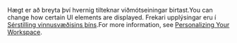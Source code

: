 <span data-ttu-id="0970a-101">Hægt er að breyta því hvernig tilteknar viðmótseiningar birtast.</span><span class="sxs-lookup"><span data-stu-id="0970a-101">You can change how certain UI elements are displayed.</span></span> <span data-ttu-id="0970a-102">Frekari upplýsingar eru í [Sérstilling vinnusvæðisins þíns](../ui-personalization-user.md).</span><span class="sxs-lookup"><span data-stu-id="0970a-102">For more information, see [Personalizing Your Workspace](../ui-personalization-user.md).</span></span>
